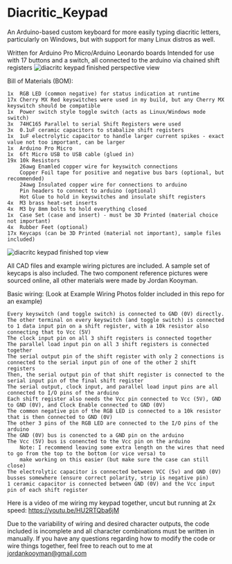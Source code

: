 # Diacritic_Keypad
An Arduino-based custom keyboard for more easily typing diacritic letters, particularly on Windows, but with support for many Linux distros as well.

Written for Arduino Pro Micro/Arduino Leonardo boards
Intended for use with 17 buttons and a switch, all connected to the arduino via chained shift registers
![diacritc keypad finished perspective view](https://user-images.githubusercontent.com/62574509/198838440-baff0467-b2a4-4df5-b820-2f10c46f2254.jpg)

Bill of Materials (BOM):

    1x  RGB LED (common negative) for status indication at runtime
    17x Cherry MX Red keyswitches were used in my build, but any Cherry MX keyswitch should be compatible
    1x  Power switch style toggle switch (acts as Linux/Windows mode switch)
    3x  74HC165 Parallel to serial Shift Registers were used
    3x  0.1uF ceramic capacitors to stabalize shift registers
    1x  1uF electrolytic capacitor to handle larger current spikes - exact value not too important, can be larger
    1x  Arduino Pro Micro
    1x  6ft Micro USB to USB cable (glued in)
    19x 10k Resistors
        26awg Enamled copper wire for keyswitch connections
        Copper Foil tape for positive and negative bus bars (optional, but recommended)
        24awg Insulated copper wire for connections to arduino
        Pin headers to connect to arduino (optional)
        Hot Glue to hold in keyswitches and insulate shift registers
    4x  M3 brass heat-set inserts
    4x  M3 by 8mm bolts to hold everything closed
    1x  Case Set (case and insert) - must be 3D Printed (material choice not important)
    4x  Rubber Feet (optional)
    17x Keycaps (can be 3D Printed (material not important), sample files included)
![diacritc keypad finished top view](https://user-images.githubusercontent.com/62574509/198838486-0e204455-44b1-4137-bf65-7c68cd92f01a.jpg)


All CAD files and example wiring pictures are included.
A sample set of keycaps is also included.
The two component reference pictures were sourced online, all other materials were made by Jordan Kooyman.

Basic wiring:  (Look at Example Wiring Photos folder included in this repo for an example)

    Every keyswitch (and toggle switch) is connected to GND (0V) directly.
    The other terminal on every keyswitch (and toggle switch) is connected to 1 data input pin on a shift register, with a 10k resistor also connecting that to Vcc (5V)
    The clock input pin on all 3 shift registers is connected together
    The parallel load input pin on all 3 shift registers is connected together
    The serial output pin of the shift register with only 2 connections is connected to the serial input pin of one of the other 2 shift registers
    Then, the serial output pin of that shift register is connected to the serial input pin of the final shift register
    The serial output, clock input, and parallel load input pins are all connected to I/O pins of the arduino
    Each shift register also needs the Vcc pin connected to Vcc (5V), GND to GND (0V), and Clock Enable connected to GND (0V)
    The common negative pin of the RGB LED is connected to a 10k resistor that is then connected to GND (0V)
    The other 3 pins of the RGB LED are connected to the I/O pins of the arduino
    The GND (0V) bus is conencted to a GND pin on the arduino
    The Vcc (5V) bus is conencted to the Vcc pin on the arduino
        Note: I recommend leaving some extra length on the wires that need to go from the top to the bottom (or vice versa) to
        make working on this easier (but make sure the case can still close)
    The electrolytic capacitor is connected between VCC (5v) and GND (0V) busses somewhere (ensure correct polarity, strip is negative pin)
    1 ceramic capacitor is connected between GND (0V) and the Vcc input pin of each shift register

Here is a video of me wiring my keypad together, uncut but running at 2x speed: https://youtu.be/HU2RTQba6jM

Due to the variability of wiring and desired character outputs, the code included is incomplete and all character combinations must be written in manually.
If you have any questions regarding how to modify the code or wire things together, feel free to reach out to me at jordankooyman@gmail.com
